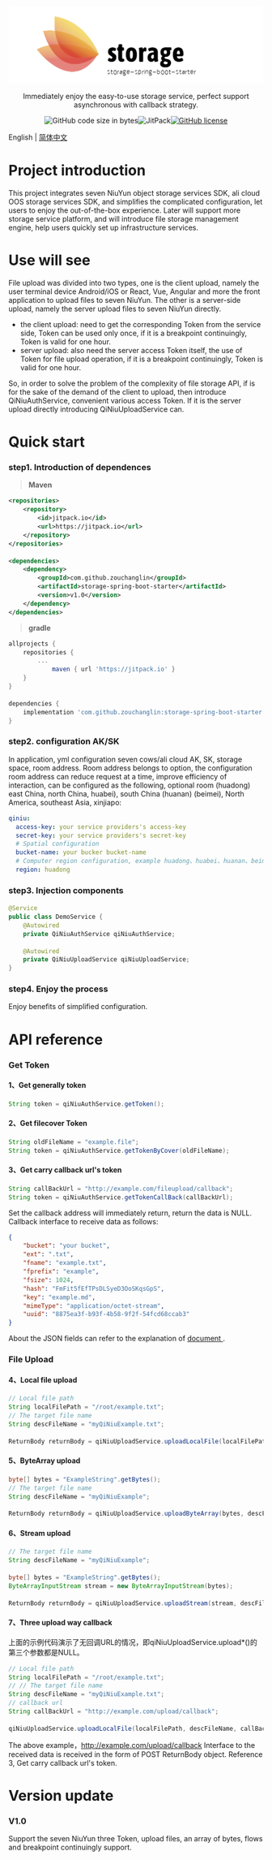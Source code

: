 ![logo](logo.png)

<div align="center">
Immediately enjoy the easy-to-use storage service, perfect support asynchronous with callback strategy.

![GitHub code size in bytes](https://img.shields.io/github/languages/code-size/zouchanglin/storage-spring-boot-starter)![JitPack](https://img.shields.io/jitpack/v/github/zouchanglin/storage-spring-boot-starter)[![GitHub license](https://img.shields.io/github/license/zouchanglin/storage-spring-boot-starter?label=license)](https://github.com/zouchanglin/storage-spring-boot-starter/blob/master/LICENSE)

</div>

English | [简体中文](./README.zh-CN.md) 

# Project introduction
This project integrates seven NiuYun object storage services SDK, ali cloud OOS storage services SDK, and simplifies the complicated configuration, let users to enjoy the out-of-the-box experience.
Later will support more storage service platform, and will introduce file storage management engine, help users quickly set up infrastructure services.

# Use will see

File upload was divided into two types, one is the client upload, namely the user terminal device Android/iOS or React, Vue, Angular and more the front application to upload files to seven NiuYun.
The other is a server-side upload, namely the server upload files to seven NiuYun directly.

* the client upload: need to get the corresponding Token from the service side, Token can be used only once, if it is a breakpoint continuingly, Token is valid for one hour.
* server upload: also need the server access Token itself, the use of Token for file upload operation, if it is a breakpoint continuingly, Token is valid for one hour.

So, in order to solve the problem of the complexity of file storage API, if is for the sake of the demand of the client to upload, then introduce QiNiuAuthService, convenient various access Token. If it is the server upload directly introducing QiNiuUploadService can.

# Quick start
### step1. Introduction of dependences

> **Maven**

```xml
<repositories>
    <repository>
        <id>jitpack.io</id>
        <url>https://jitpack.io</url>
    </repository>
</repositories>

<dependencies>
    <dependency>
        <groupId>com.github.zouchanglin</groupId>
        <artifactId>storage-spring-boot-starter</artifactId>
        <version>v1.0</version>
    </dependency>
</dependencies>
```
> **gradle**

```groovy
allprojects {
    repositories {
        ...
            maven { url 'https://jitpack.io' }
    }
}

dependencies {
    implementation 'com.github.zouchanglin:storage-spring-boot-starter:v1.0'
}
```



### step2. configuration AK/SK

In application, yml configuration seven cows/ali cloud AK, SK, storage space, room address.
Room address belongs to option, the configuration room address can reduce request at a time, improve efficiency of interaction, can be configured as the following, optional room (huadong) east China, north China, huabei), south China (huanan) (beimei), North America, southeast Asia, xinjiapo:

```yml
qiniu:
  access-key: your service providers's access-key
  secret-key: your service providers's secret-key
  # Spatial configuration
  bucket-name: your bucker bucket-name
  # Computer region configuration, example huadong、huabei、huanan、beimei、xinjiapo
  region: huadong
```

### step3. Injection components

```java
@Service
public class DemoService {
    @Autowired
    private QiNiuAuthService qiNiuAuthService;

    @Autowired
    private QiNiuUploadService qiNiuUploadService;
}
```

### step4. Enjoy the process

Enjoy benefits of simplified configuration.



# API reference


### Get Token

#### 1、Get generally token

```java
String token = qiNiuAuthService.getToken();
```

#### 2、Get filecover Token

```java
String oldFileName = "example.file";
String token = qiNiuAuthService.getTokenByCover(oldFileName);
```

#### 3、Get carry callback url's token

```java
String callBackUrl = "http://example.com/fileupload/callback";
String token = qiNiuAuthService.getTokenCallBack(callBackUrl);
```

Set the callback address will immediately return, return the data is NULL. Callback interface to receive data as follows:

```json
{
	"bucket": "your bucket",
	"ext": ".txt",
	"fname": "example.txt",
	"fprefix": "example",
	"fsize": 1024,
	"hash": "FmFit5fEfTPsDLSyeD3OoSKqsGpS",
	"key": "example.md",
	"mimeType": "application/octet-stream",
	"uuid": "8875ea3f-b93f-4b58-9f2f-54fcd68ccab3"
}
```

About the JSON fields can refer to the explanation of [document ](https://developer.qiniu.com/kodo/manual/1235/vars#magicvar).

### File Upload

#### 4、Local file upload

```java
// Local file path
String localFilePath = "/root/example.txt";
// The target file name
String descFileName = "myQiNiuExample.txt";

ReturnBody returnBody = qiNiuUploadService.uploadLocalFile(localFilePath, descFileName, null);
```

#### 5、ByteArray upload

```java
byte[] bytes = "ExampleString".getBytes();
// The target file name
String descFileName = "myQiNiuExample";

ReturnBody returnBody = qiNiuUploadService.uploadByteArray(bytes, descFileName, null);
```

#### 6、Stream upload

```java
// The target file name
String descFileName = "myQiNiuExample";

byte[] bytes = "ExampleString".getBytes();
ByteArrayInputStream stream = new ByteArrayInputStream(bytes);

ReturnBody returnBody = qiNiuUploadService.uploadStream(stream, descFileName, null);
```

#### 7、Three upload way callback

上面的示例代码演示了无回调URL的情况，即qiNiuUploadService.upload*()的第三个参数都是NULL。

```java
// Local file path
String localFilePath = "/root/example.txt";
// // The target file name
String descFileName = "myQiNiuExample.txt";
// callback url
String callBackUrl = "http://example.com/upload/callback";

qiNiuUploadService.uploadLocalFile(localFilePath, descFileName, callBackUrl);
```

The above example，http://example.com/upload/callback Interface to the received data is received in the form of POST ReturnBody object. Reference 3, Get carry callback url's token.

# Version update

### V1.0

Support the seven NiuYun three Token, upload files, an array of bytes, flows and breakpoint continuingly support.